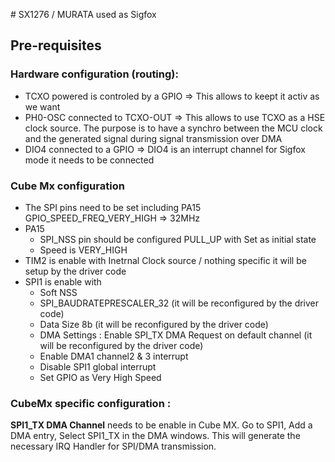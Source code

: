 # SX1276 / MURATA used as Sigfox

## Pre-requisites

### Hardware configuration (routing): 
* TCXO powered is controled by a GPIO => This allows to keept it activ as we want
* PH0-OSC connected to TCXO-OUT => This allows to use TCXO as a HSE clock source. The purpose is to have a synchro between the MCU clock and the generated signal during signal transmission over DMA
* DIO4 connected to a GPIO => DIO4 is an interrupt channel for Sigfox mode it needs to be connected 

### Cube Mx configuration
* The SPI pins need to be set including PA15 GPIO_SPEED_FREQ_VERY_HIGH => 32MHz
* PA15
  * SPI_NSS pin should be configured PULL_UP with Set as initial state
  * Speed is VERY_HIGH
* TIM2 is enable with Inetrnal Clock source / nothing specific it will be setup by the driver code
* SPI1 is enable with
  * Soft NSS
  * SPI_BAUDRATEPRESCALER_32 (it will be reconfigured by the driver code) 
  * Data Size 8b (it will be reconfigured by the driver code)
  * DMA Settings : Enable SPI_TX DMA Request on default channel (it will be reconfigured by the driver code)
  * Enable DMA1 channel2 & 3 interrupt
  * Disable SPI1 global interrupt
  * Set GPIO as Very High Speed
  

### CubeMx specific configuration :
__SPI1_TX DMA Channel__ needs to be enable in Cube MX. Go to SPI1, Add a DMA entry, Select SPI1_TX in the DMA windows.
This will generate the necessary IRQ Handler for SPI/DMA transmission.

